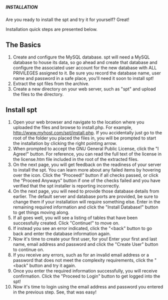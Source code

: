##### INSTALLATION ######

Are you ready to install the spt and try it for yourself?  Great!

Installation quick steps are presented below.

## The Basics

1.  Create and configure the MySQL database.  spt will need a MySQL database to house its data, so go ahead and create that database and configure the associated user account for the new database with ALL PRIVILEGES assigned to it.  Be sure you record the database name, user name and password in a safe place, you'll need it soon to install spt!
2.  Extract the spt files from the archive.
3.  Create a new directory on your web server, such as "spt" and upload the files to the directory.
	
## Install spt

1.  Open your web browser and navigate to the location where you uploaded the files and browse to install.php.  For example, http://www.myhost.com/spt/install.php.  If you accidentally just go to the root of the folder you placed the files in, you will be prompted to start the installation by clicking the right pointing arrow.
2.  When prompted to accept the GNU General Public License, click the "I Agree!" button.  For reference, you can read the full text of the license in the license.htm file included in the root of the extracted files.
3.  On the next page, you will get feedback on the readiness of your server to install the spt.  You can learn more about any failed items by hovering over the icon.  Click the “Proceed!” button if all checks passed, or click the “Proceed Anyways” button if one of the checks failed and you have verified that the spt installer is reporting incorrectly.
4.  On the next page, you will need to provide those database details from earlier.  The default server and database ports are provided, be sure to change them if your installation will require something else.  Enter in the remaining required information and click the "Install Database!" button to get things moving along.
5.  If all goes well, you will see a listing of tables that have been successfully created.  Click "Continue!" to move on.
6.  If instead you see an error indicated, click the "<back" button to go back and enter the database information again.
7.  Now it's time to create your first user, for you!  Enter your first and last name, email address and password and click the "Create User" button to continue on.
8.  If you receive any errors, such as for an invalid email address or a password that does not meet the complexity requirements, click the "<back" button and try it again.
9.  Once you enter the required information successfully, you  will receive confirmation.  Click the "Proceed to Login" button to get logged into the spt!
10.  Now it's time to login using the email address and password you entered in the previous step.  See, that was easy!
